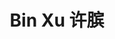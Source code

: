 ---
title: "Bin Xu 许膑"
user_groups: "Graduate Students"
position: "23 PhD Student in Biomedical Engineering"
---